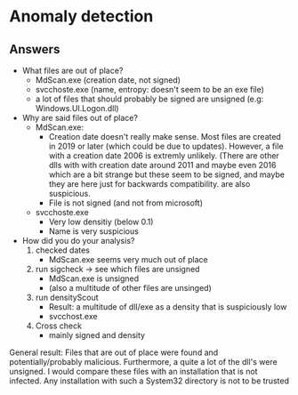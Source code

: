 # Anomaly detection

## Answers

- What files are out of place?
    - MdScan.exe  (creation date, not signed)
    - svcchoste.exe  (name, entropy: doesn't seem to be an exe file)
    - a lot of files that should probably be signed are unsigned (e.g: Windows.UI.Logon.dll)
- Why are said files out of place?
    - MdScan.exe: 
        - Creation date doesn't really make sense. Most files are created in 2019 or later (which could be due to updates). However, a file with a creation date 2006 is extremly unlikely. (There are other dlls with with creation date around 2011 and maybe even 2016 which are a bit strange but these seem to be signed, and maybe they are here just for backwards compatibility. are also suspicious. 
        - File is not signed (and not from microsoft)
    - svcchoste.exe 
        - Very low densitiy (below 0.1)
        - Name is very suspicious
- How did you do your analysis?
    1. checked dates 
        - MdScan.exe seems very much out of place
    2. run sigcheck -> see which files are unsigned
        - MdScan.exe is unsigned
        - (also a multitude of other files are unsinged)
    3. run densityScout
        - Result: a multitude of dll/exe as a density that is suspiciously low
        - svcchost.exe 
    4. Cross check
        - mainly signed and density

General result: 
Files that are out of place were found and potentially/probably malicious. Furthermore, a quite a lot of the dll's were unsigned. I would compare these files with an installation that is not infected. Any installation with such a System32 directory is not to be trusted
